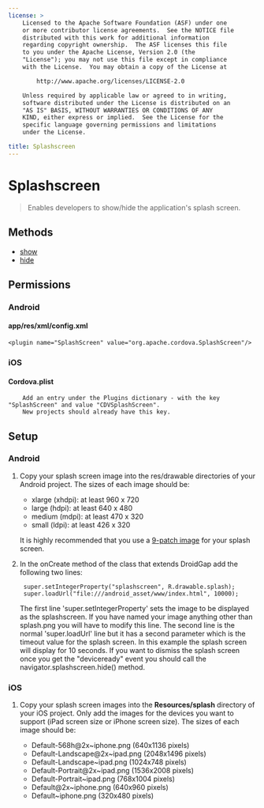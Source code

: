 ```yaml
---
license: >
    Licensed to the Apache Software Foundation (ASF) under one
    or more contributor license agreements.  See the NOTICE file
    distributed with this work for additional information
    regarding copyright ownership.  The ASF licenses this file
    to you under the Apache License, Version 2.0 (the
    "License"); you may not use this file except in compliance
    with the License.  You may obtain a copy of the License at

        http://www.apache.org/licenses/LICENSE-2.0

    Unless required by applicable law or agreed to in writing,
    software distributed under the License is distributed on an
    "AS IS" BASIS, WITHOUT WARRANTIES OR CONDITIONS OF ANY
    KIND, either express or implied.  See the License for the
    specific language governing permissions and limitations
    under the License.

title: Splashscreen
---
```


Splashscreen
==========

> Enables developers to show/hide the application's splash screen.


Methods
-------

- [show](splashscreen.show.html)
- [hide](splashscreen.hide.html)

Permissions
-----------

### Android

#### app/res/xml/config.xml

    <plugin name="SplashScreen" value="org.apache.cordova.SplashScreen"/>

### iOS

#### Cordova.plist

        Add an entry under the Plugins dictionary - with the key "SplashScreen" and value "CDVSplashScreen". 
        New projects should already have this key.

    
Setup
-----

### Android

1. Copy your splash screen image into the res/drawable directories of your Android project. The sizes of each image should be:

   - xlarge (xhdpi): at least 960 x 720
   - large (hdpi): at least 640 x 480
   - medium (mdpi): at least 470 x 320
   - small (ldpi): at least 426 x 320
   
   It is highly recommended that you use a [9-patch image](https://developer.android.com/tools/help/draw9patch.html) for your splash screen.

2. In the onCreate method of the class that extends DroidGap add the following two lines:

        super.setIntegerProperty("splashscreen", R.drawable.splash);
        super.loadUrl("file:///android_asset/www/index.html", 10000);
    
    The first line 'super.setIntegerProperty' sets the image to be displayed as the splashscreen. If you have named your image anything other than splash.png you will have to modify this line.
    The second line is the normal 'super.loadUrl' line but it has a second parameter which is the timeout value for the splash screen. In this example the splash screen will display for 10 seconds. If you want to dismiss the splash screen once you get the "deviceready" event you should call the navigator.splashscreen.hide() method.

### iOS

1. Copy your splash screen images into the **Resources/splash** directory of your iOS project. Only add the images for the devices you want to support (iPad screen size or iPhone screen size). The sizes of each image should be:

   - Default-568h@2x~iphone.png (640x1136 pixels)
   - Default-Landscape@2x~ipad.png (2048x1496 pixels)
   - Default-Landscape~ipad.png (1024x748 pixels)
   - Default-Portrait@2x~ipad.png (1536x2008 pixels)
   - Default-Portrait~ipad.png (768x1004 pixels)
   - Default@2x~iphone.png (640x960 pixels)
   - Default~iphone.png (320x480 pixels)
        
        


   

